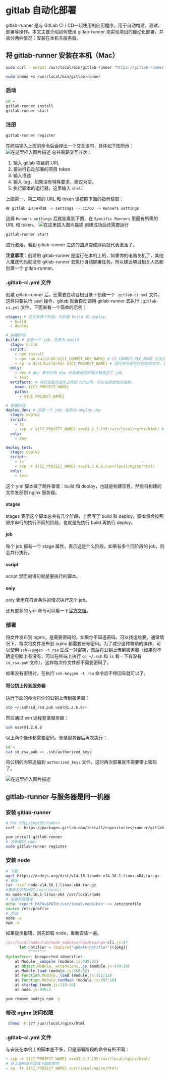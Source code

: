 # gitlab 自动化部署
gitlab-runner 是与 GitLab CI / CD一起使用的应用程序，用于自动构建、测试、部署等操作。本文主要介绍如何使用 gitlab-runner 来实现项目的自动化部署，并且分两种情况：安装在本机与服务器。
## 将 gitlab-runner 安装在本机（Mac）
```bash
sudo curl --output /usr/local/bin/gitlab-runner "https://gitlab-runner-downloads.s3.amazonaws.com/latest/binaries/gitlab-runner-darwin-amd64"

sudo chmod +x /usr/local/bin/gitlab-runner
```
### 启动
```bash
cd ~
gitlab-runner install
gitlab-runner start
```
### 注册
```bash
gitlab-runner register
```
在终端输入上面的命令后会弹出一个交互语句，具体如下图所示：
![在这里插入图片描述](https://img-blog.csdnimg.cn/20210421115653783.png)
总共需要交互五次：
1. 输入 gitlab 项目的 URL
2. 要进行自动部署的项目 token
3. 输入描述
4. 输入 tag，如果没有特殊要求，建议为空。
5. 执行脚本的运行器，这里输入 `shell`

上面第一、第二项的 URL 和 token 请按照下面的指示获取：
```bash
在 gitlab 上打开项目 -> settings -> CI/CD -> Runners settings
```
选择 `Runners settings` 后就能看到下图，在 `Specific Runners` 里面有所需的 URL 和 token。
![在这里插入图片描述](https://img-blog.csdnimg.cn/20210421191422842.png?x-oss-process=image/watermark,type_ZmFuZ3poZW5naGVpdGk,shadow_10,text_aHR0cHM6Ly9ibG9nLmNzZG4ubmV0L3E0MTEwMjAzODI=,size_16,color_FFFFFF,t_70)
创建成功后还需要运行
```bash
gitlab-runner start
```
进行激活，看到 gitlab-runner 左边的圆点变成绿色就代表激活了。

**注意事项**：创建的 gitlab-runner 是运行在本机上的，如果你的电脑关机了，其他人推送代码就没有 gitlab-runner 去执行自动部署任务。所以建议项目相关人员都创建一个 gitlab-runner。

### .gitlab-ci.yml 文件
创建 gitlab-runner 后，还需要在项目根目录下创建一个 `.gitlab-ci.yml` 文件。这样只要执行 `push` 操作，gitlab 就会自动调用 gitlab-runner 去执行 `.gitlab-ci.yml` 文件。下面来看一个简单的示例：
```yml
stages: # 总共有两个阶段，分别是 build 和 deploy。
  - build
  - deploy

# 构建阶段 
build: # 这是一个 job，名称为 build
  stage: build
  script:
    - npm install
    - npm run build:h5-${CI_COMMIT_REF_NAME} # CI_COMMIT_REF_NAME 分支名称
    - cp -a dist/build/h5/ ${CI_PROJECT_NAME} # 这行命令是将打包后的文件，复制到项目根目录下，并用项目名称重新全名。CI_PROJECT_NAME是一个变量，即项目名称
  only: 
    - dev # dev 表示只有 dev 分支推送的时候才触发这个 job
    - test
  artifacts: # 将打包后的文件上传到 GitLab，可以在其他地方使用。
    name: ${CI_PROJECT_NAME}
    paths:
      - ${CI_PROJECT_NAME}

# 部署阶段
deploy_dev: # 这是一个 job，名称为 deploy_dev
  stage: deploy
  script:
    - ls
    - scp -r ${CI_PROJECT_NAME} xxx@1.2.7.135:/usr/local/nginx/html/ # 将上一阶段上传的文件传到 nginx 服务器。这里需要写 nginx 服务器的用户名和地址，为了安全需要，这里是乱填的
  only: 
    - dev

deploy_test:
  stage: deploy
  script:
    - ls
    - scp -r ${CI_PROJECT_NAME} xxx@1.2.6.6:/usr/local/nginx/html/
  only: 
    - test
```
这个 yml 脚本做了两件事情：build 和 deploy，也就是构建项目，然后将构建的文件发部到 nginx 服务器。
#### stages
stages 表示这个脚本总共有几个阶段，上面写了 build 和 deploy。脚本将会按照顺序串行的执行不同的阶段，也就是先执行 build 再执行 deploy。

#### job
每个 job 都有一个 stage 属性，表示这是什么阶段。如果有多个同阶段的 job，则会并行执行。

#### script
script 里面的语句就是要执行的脚本。
#### only
only 表示在符合条件的情况执行这个 job。

还有更多的 yml 命令可以看一下[官方文档](https://docs.gitlab.com/ee/ci/yaml/gitlab_ci_yaml.html)。

### 部署
将文件发布到 nginx，是需要密码的，如果你不知道密码，可以找运维要。通常情况下，每次将文件发布到 nginx 都需要账号密码。为了减少这种繁琐的操作，可以使用 `ssh-keygen -t rsa` 生成一对密钥，然后将公钥上传到服务器（如果你不确定电脑上有没有，可以在终端上执行 `cd ~/.ssh` 和 `ls` 看一下有没有 `id_rsa.pub` 文件）。这样每次传文件都不需要密码了。 

如果没有密钥对，在执行 `ssh-keygen -t rsa` 命令后不停回车就可以了。

#### 将公钥上传到服务器
执行下面的命令将你的公钥上传到服务器：
```bash
scp ~/.ssh/id_rsa.pub user@1.2.6.6:~
```
然后通过 ssh 远程登录服务器：
```bash
ssh user@1.2.6.6
```
以上两个操作都需要密码。登录服务器后再次执行：
```bash
cd ~
cat id_rsa.pub >> .ssh/authorized_keys
```
将公钥的内容追加到 `authorized_keys` 文件，这时再次部署就不需要带上密码了。

![在这里插入图片描述](https://img-blog.csdnimg.cn/20210421201619206.png)
## gitlab-runner 与服务器是同一机器
### 安装 gitlab-runner
```bash
# For RHEL/CentOS/Fedora
curl -L https://packages.gitlab.com/install/repositories/runner/gitlab-runner/script.rpm.sh | sudo bash

yum install gitlab-runner
# 注册要加 sudo
sudo gitlab-runner register
```
### 安装 node
```bash
# 下载
wget https://nodejs.org/dist/v14.16.1/node-v14.16.1-linux-x64.tar.gz
# 解压
tar -zxvf node-v14.16.1-linux-x64.tar.gz
#重命名并移动到 /usr/local/
mv node-v14.16.1-linux-x64 /usr/local/node
# 设置系统路径
echo 'export PATH=$PATH:/usr/local/node/bin' >> /etc/profile
source /etc/profile
# 测试
node -v
npm -v
```
如果提示报错，则先卸载 node，重新安装一遍。
```js
/usr/local/node/lib/node_modules/npm/bin/npm-cli.js:87
      let notifier = require('update-notifier')({pkg})
          ^^^^^^^^
SyntaxError: Unexpected identifier
    at Module._compile (module.js:439:25)
    at Object.Module._extensions..js (module.js:474:10)
    at Module.load (module.js:356:32)
    at Function.Module._load (module.js:312:12)
    at Function.Module.runMain (module.js:497:10)
    at startup (node.js:119:16)
    at node.js:945:3
```
```bash
yum remove nodejs npm -y
```
### 修改 nginx 访问权限
```bash
 chmod -R 777 /usr/local/nginx/html
 ```
 ### .gitlab-ci.yml 文件
 与安装在本机上的脚本差不多，只是部署阶段的命令有所不同：
 ```yml
 - scp -r ${CI_PROJECT_NAME} xxx@1.2.7.135:/usr/local/nginx/html/
 # 将上面的命令改成下面的命令
 - cp -fr ${CI_PROJECT_NAME} /usr/local/nginx/html/
 ```
